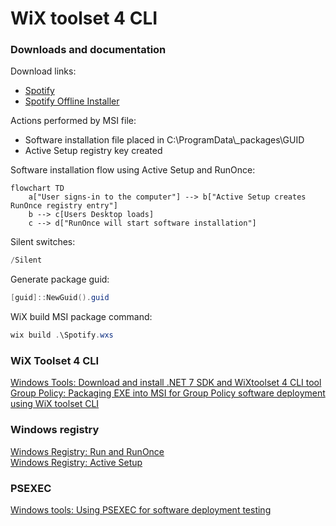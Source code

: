 # WiX toolset 4 CLI
### <b>Downloads and documentation</b>
Download links:
* [Spotify](https://www.spotify.com/de-en/download/windows/)
* [Spotify Offline Installer](https://download.scdn.co/SpotifyFullSetup.exe)

Actions performed by MSI file:
* Software installation file placed in C:\ProgramData\\_packages\GUID
* Active Setup registry key created

Software installation flow using Active Setup and RunOnce:

```mermaid
flowchart TD
    a["User signs-in to the computer"] --> b["Active Setup creates RunOnce registry entry"]
    b --> c[Users Desktop loads]
    c --> d["RunOnce will start software installation"]
```

Silent switches:
```powershell
/Silent
```

Generate package guid:
```powershell
[guid]::NewGuid().guid
```

WiX build MSI package command:
```powershell
wix build .\Spotify.wxs
```

### <b>WiX Toolset 4 CLI</b>
[Windows Tools: Download and install .NET 7 SDK and WiXtoolset 4 CLI tool](https://youtu.be/ukrIlmadTjw) <br />
[Group Policy: Packaging EXE into MSI for Group Policy software deployment using WiX toolset CLI](https://youtu.be/pZ42XS2Ucsg) <br />

### <b>Windows registry</b>
[Windows Registry: Run and RunOnce](https://youtu.be/zgFzCq5uEPw) <br />
[Windows Registry: Active Setup](https://youtu.be/HrVJ7wdvfmo) <br />

### <b>PSEXEC</b>
[Windows tools: Using PSEXEC for software deployment testing](https://youtu.be/9ywdTna_TLc) <br />
